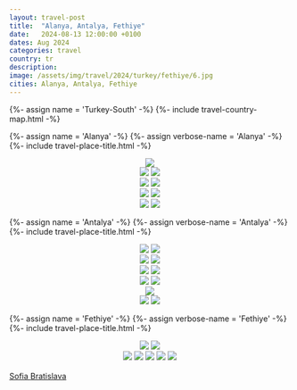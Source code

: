 ```yaml
---
layout: travel-post
title:  "Alanya, Antalya, Fethiye"
date:   2024-08-13 12:00:00 +0100
dates: Aug 2024
categories: travel
country: tr
description:
image: /assets/img/travel/2024/turkey/fethiye/6.jpg
cities: Alanya, Antalya, Fethiye
---
```


{%- assign name = 'Turkey-South' -%}
{%- include travel-country-map.html -%}

{%- assign name = 'Alanya' -%}
{%- assign verbose-name = 'Alanya' -%}
{%- include travel-place-title.html -%}

<center>
<img src="/assets/img/travel/2024/turkey/alanya/1.jpg" />
<div class="side-by-side-together">
    <img src="/assets/img/travel/2024/turkey/alanya/2.jpg" />
    <img src="/assets/img/travel/2024/turkey/alanya/3.jpg" />
</div>
<img src="/assets/img/travel/2024/turkey/alanya/4.jpg" />
<img src="/assets/img/travel/2024/turkey/alanya/5.jpg" />
<div class="side-by-side-together">
    <img src="/assets/img/travel/2024/turkey/alanya/6.jpg" />
    <img src="/assets/img/travel/2024/turkey/alanya/7.jpg" />
</div>
<div class="side-by-side-together">
    <img src="/assets/img/travel/2024/turkey/alanya/9.jpg" />
    <img src="/assets/img/travel/2024/turkey/alanya/8.jpg" />
</div>
</center>

{%- assign name = 'Antalya' -%}
{%- assign verbose-name = 'Antalya' -%}
{%- include travel-place-title.html -%}

<center>
<img src="/assets/img/travel/2024/turkey/antalya/1.jpg" />
<img src="/assets/img/travel/2024/turkey/antalya/3.jpg" />
<div class="side-by-side-together">
    <img src="/assets/img/travel/2024/turkey/antalya/8.jpg" />
    <img src="/assets/img/travel/2024/turkey/antalya/6.jpg" />
</div>
<img src="/assets/img/travel/2024/turkey/antalya/4.jpg" />
<img src="/assets/img/travel/2024/turkey/antalya/5.jpg" />
<div class="side-by-side-together">
    <img src="/assets/img/travel/2024/turkey/antalya/7.jpg" />
    <img src="/assets/img/travel/2024/turkey/antalya/10.jpg" />
</div>
<img src="/assets/img/travel/2024/turkey/antalya/2.jpg" />
<div class="side-by-side-together">
    <img src="/assets/img/travel/2024/turkey/antalya/11.jpg" />
    <img src="/assets/img/travel/2024/turkey/antalya/9.jpg" />
</div>
</center>

{%- assign name = 'Fethiye' -%}
{%- assign verbose-name = 'Fethiye' -%}
{%- include travel-place-title.html -%}

<center>
<div class="side-by-side-together">
    <img src="/assets/img/travel/2024/turkey/fethiye/8.jpg" />
    <img src="/assets/img/travel/2024/turkey/fethiye/7.jpg" />
</div>
<img src="/assets/img/travel/2024/turkey/fethiye/3.jpg" />
<img src="/assets/img/travel/2024/turkey/fethiye/2.jpg" />
<img src="/assets/img/travel/2024/turkey/fethiye/4.jpg" />
<img src="/assets/img/travel/2024/turkey/fethiye/5.jpg" />
<img src="/assets/img/travel/2024/turkey/fethiye/6.jpg" />
</center>

<br/>
<a class="prev" href="/travel/2024/sofia">
    Sofia
</a>

<a class="next" href="/travel/2024/bratislava">
    Bratislava
</a>
